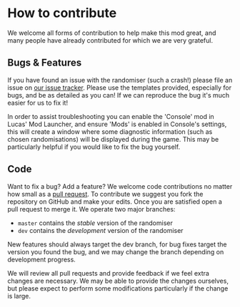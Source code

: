 # How to contribute
We welcome all forms of contribution to help make this mod great, and many people have already contributed for which we are very grateful.

## Bugs & Features
If you have found an issue with the randomiser (such a crash!) please file an issue on [our issue tracker](https://github.com/EnAppelsin/SHARCarRandomiser/issues).
Please use the templates provided, especially for bugs, and be as detailed as you can! If we can reproduce the bug it's much easier for us to fix it!

In order to assist troubleshooting you can enable the 'Console' mod in Lucas' Mod Launcher, and ensure 'Mods' is enabled in Console's settings, this will create a window where some diagnostic information (such as chosen randomisations) will be displayed during the game. This may be particularly helpful if you would like to fix the bug yourself.

## Code
Want to fix a bug? Add a feature? We welcome code contributions no matter how small as a [pull request](https://github.com/EnAppelsin/SHARCarRandomiser/pulls).
To contribute we suggest you fork the repository on GitHub and make your edits. Once you are satisfied open a pull request to merge it. 
We operate two major branches:
- `master` contains the *stable* version of the randomiser
- `dev` contains the *development* version of the randomiser

New features should always target the dev branch, for bug fixes target the version you found the bug, and we may change the branch depending on development progress. 

We will review all pull requests and provide feedback if we feel extra changes are necessary.
We may be able to provide the changes ourselves, but please expect to perform some modifications particularly if the change is large.
